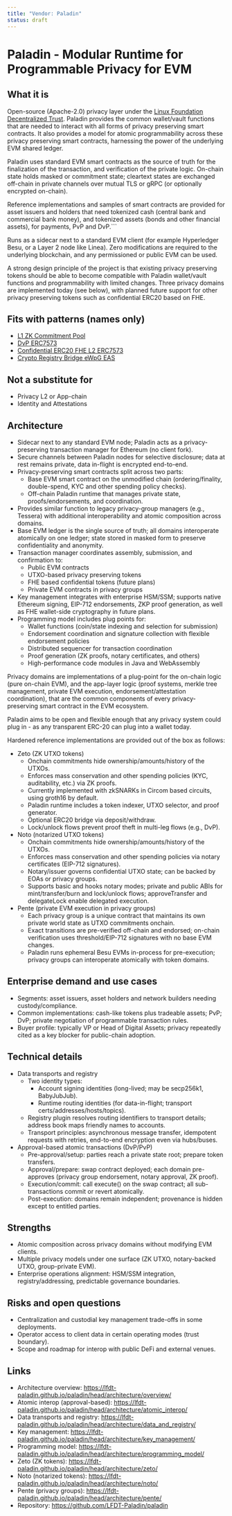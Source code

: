 ```yaml
---
title: "Vendor: Paladin"
status: draft
---
```


# Paladin - Modular Runtime for Programmable Privacy for EVM

## What it is
Open-source (Apache-2.0) privacy layer under the [Linux Foundation Decentralized Trust](https://github.com/LFDT-Paladin/paladin). Paladin provides the common wallet/vault functions that are needed to interact with all forms of privacy preserving smart contracts. It also provides a model for atomic programmability across these privacy preserving smart contracts, harnessing the power of the underlying EVM shared ledger.

Paladin uses standard EVM smart contracts as the source of truth for the finalization of the transaction, and verification of the private logic. On-chain state holds masked or commitment state; cleartext states are exchanged off-chain in private channels over mutual TLS or gRPC (or optionally encrypted on-chain).

Reference implementations and samples of smart contracts are provided for asset issuers and holders that need tokenized cash (central bank and commercial bank money), and tokenized assets (bonds and other financial assets), for payments, PvP and DvP.```

Runs as a sidecar next to a standard EVM client (for example Hyperledger Besu, or a Layer 2 node like Linea). Zero modifications are required to the underlying blockchain, and any permissioned or public EVM can be used.

A strong design principle of the project is that existing privacy preserving tokens should be able to become compatible with Paladin wallet/vault functions and programmability with limited changes. Three privacy domains are implemented today (see below), with planned future support for other privacy preserving tokens such as confidential ERC20 based on FHE.


## Fits with patterns (names only)
- [L1 ZK Commitment Pool](../patterns/pattern-l1-zk-commitment-pool.md)
- [DvP ERC7573](../patterns/pattern-dvp-erc7573.md)
- [Confidential ERC20 FHE L2 ERC7573](../patterns/pattern-confidential-erc20-fhe-l2-erc7573.md)
- [Crypto Registry Bridge eWpG EAS](../patterns/pattern-crypto-registry-bridge-eWpG-eas.md)

## Not a substitute for
- Privacy L2 or App-chain
- Identity and Attestations

## Architecture
- Sidecar next to any standard EVM node; Paladin acts as a privacy-preserving transaction manager for Ethereum (no client fork).
- Secure channels between Paladin nodes for selective disclosure; data at rest remains private, data in-flight is encrypted end-to-end.
- Privacy-preserving smart contracts split across two parts:
  - Base EVM smart contract on the unmodified chain (ordering/finality, double-spend, KYC and other spending policy checks).
  - Off-chain Paladin runtime that manages private state, proofs/endorsements, and coordination.
- Provides similar function to legacy privacy-group managers (e.g., Tessera) with additional interoperability and atomic composition across domains.
- Base EVM ledger is the single source of truth; all domains interoperate atomically on one ledger; state stored in masked form to preserve confidentiality and anonymity.
- Transaction manager coordinates assembly, submission, and confirmation to:
  - Public EVM contracts
  - UTXO-based privacy preserving tokens
  - FHE based confidential tokens (future plans)
  - Private EVM contracts in privacy groups
- Key management integrates with enterprise HSM/SSM; supports native Ethereum signing, EIP-712 endorsements, ZKP proof generation, as well as FHE wallet-side cryptography in future plans.
- Programming model includes plug points for:
  - Wallet functions (coin/state indexing and selection for submission)
  - Endorsement coordination and signature collection with flexible endorsement policies
  - Distributed sequencer for transaction coordination
  - Proof generation (ZK proofs, notary certificates, and others)
  - High-performance code modules in Java and WebAssembly

Privacy domains are implementations of a plug-point for the on-chain logic (pure on-chain EVM), and the app-layer logic (proof systems, merkle tree management, private EVM execution, endorsement/attestation coordination), that are the common components of every privacy-preserving smart contract in the EVM ecosystem.

Paladin aims to be open and flexible enough that any privacy system could plug in - as any transparent ERC-20 can plug into a wallet today.

Hardened reference implementations are provided out of the box as follows:

- Zeto (ZK UTXO tokens)
  - Onchain commitments hide ownership/amounts/history of the UTXOs.
  - Enforces mass conservation and other spending policies (KYC, auditability, etc.) via ZK proofs.
  - Currently implemented with zkSNARKs in Circom based circuits, using groth16 by default.
  - Paladin runtime includes a token indexer, UTXO selector, and proof generator.
  - Optional ERC20 bridge via deposit/withdraw.
  - Lock/unlock flows prevent proof theft in multi-leg flows (e.g., DvP).
- Noto (notarized UTXO tokens)
  - Onchain commitments hide ownership/amounts/history of the UTXOs.
  - Enforces mass conservation and other spending policies via notary certificates (EIP-712 signatures).
  - Notary/issuer governs confidential UTXO state; can be backed by EOAs or privacy groups.
  - Supports basic and hooks notary modes; private and public ABIs for mint/transfer/burn and lock/unlock flows; approveTransfer and delegateLock enable delegated execution.
- Pente (private EVM execution in privacy groups)
  - Each privacy group is a unique contract that maintains its own private world state as UTXO commitments onchain.
  - Exact transitions are pre-verified off-chain and endorsed; on-chain verification uses threshold/EIP-712 signatures with no base EVM changes.
  - Paladin runs ephemeral Besu EVMs in-process for pre-execution; privacy groups can interoperate atomically with token domains.

## Enterprise demand and use cases
- Segments: asset issuers, asset holders and network builders needing custody/compliance.
- Common implementations: cash-like tokens plus tradeable assets; PvP; DvP; private negotiation of programmable transaction rules.
- Buyer profile: typically VP or Head of Digital Assets; privacy repeatedly cited as a key blocker for public-chain adoption.

## Technical details
- Data transports and registry
  - Two identity types:
    - Account signing identities (long-lived; may be secp256k1, BabyJubJub).
    - Runtime routing identities (for data-in-flight; transport certs/addresses/hosts/topics).
  - Registry plugin resolves routing identifiers to transport details; address book maps friendly names to accounts.
  - Transport principles: asynchronous message transfer, idempotent requests with retries, end-to-end encryption even via hubs/buses.
- Approval-based atomic transactions (DvP/PvP)
  - Pre-approval/setup: parties reach a private state root; prepare token transfers.
  - Approval/prepare: swap contract deployed; each domain pre-approves (privacy group endorsement, notary approval, ZK proof).
  - Execution/commit: call execute() on the swap contract; all sub-transactions commit or revert atomically.
  - Post-execution: domains remain independent; provenance is hidden except to entitled parties.

## Strengths
- Atomic composition across privacy domains without modifying EVM clients.
- Multiple privacy models under one surface (ZK UTXO, notary-backed UTXO, group-private EVM).
- Enterprise operations alignment: HSM/SSM integration, registry/addressing, predictable governance boundaries.

## Risks and open questions
- Centralization and custodial key management trade-offs in some deployments.
- Operator access to client data in certain operating modes (trust boundary).
- Scope and roadmap for interop with public DeFi and external venues.

## Links
- Architecture overview: https://lfdt-paladin.github.io/paladin/head/architecture/overview/
- Atomic interop (approval-based): https://lfdt-paladin.github.io/paladin/head/architecture/atomic_interop/
- Data transports and registry: https://lfdt-paladin.github.io/paladin/head/architecture/data_and_registry/
- Key management: https://lfdt-paladin.github.io/paladin/head/architecture/key_management/
- Programming model: https://lfdt-paladin.github.io/paladin/head/architecture/programming_model/
- Zeto (ZK tokens): https://lfdt-paladin.github.io/paladin/head/architecture/zeto/
- Noto (notarized tokens): https://lfdt-paladin.github.io/paladin/head/architecture/noto/
- Pente (privacy groups): https://lfdt-paladin.github.io/paladin/head/architecture/pente/
- Repository: https://github.com/LFDT-Paladin/paladin